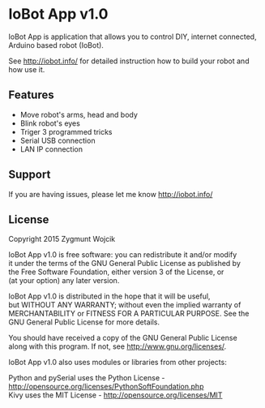 IoBot App v1.0
==============

IoBot App is application that allows you to control DIY, internet connected, Arduino based robot (IoBot).

See http://iobot.info/ for detailed instruction how to build your robot and how use it. 


Features
--------

- Move robot's arms, head and body
- Blink robot's eyes
- Triger 3 programmed tricks
- Serial USB connection
- LAN IP connection


Support
-------

If you are having issues, please let me know http://iobot.info/


License
-------

Copyright 2015 Zygmunt Wojcik

IoBot App v1.0 is free software: you can redistribute it and/or modify  
it under the terms of the GNU General Public License as published by  
the Free Software Foundation, either version 3 of the License, or  
(at your option) any later version.

IoBot App v1.0 is distributed in the hope that it will be useful,  
but WITHOUT ANY WARRANTY; without even the implied warranty of  
MERCHANTABILITY or FITNESS FOR A PARTICULAR PURPOSE.  See the  
GNU General Public License for more details.

You should have received a copy of the GNU General Public License  
along with this program.  If not, see <http://www.gnu.org/licenses/>.  


IoBot App v1.0 also uses modules or libraries from other projects:

Python and pySerial uses the Python License - http://opensource.org/licenses/PythonSoftFoundation.php  
Kivy uses the MIT License - http://opensource.org/licenses/MIT
